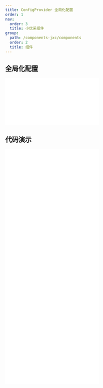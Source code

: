 ```yaml
---
title: ConfigProvider 全局化配置
order: 1
nav:
  order: 3
  title: 小优采组件
group:
  path: /components-jxc/components
  order: 2
  title: 组件
---
```


## 全局化配置

<div>
<embed src="@docs-common/config-provider/index.md"></embed>
</div>
        
## 代码演示

<Row gutter=8>

  <Col span=24>
    
  <div class="code-box"><embed src="@abiz-rc-jxc/config-provider/demo/direction-config-provider-jxc.md"></embed></div>
          
  <div class="code-box"><embed src="@abiz-rc-jxc/config-provider/demo/locale-config-provider-jxc.md"></embed></div>
          
  <div class="code-box"><embed src="@abiz-rc-jxc/config-provider/demo/size-config-provider-jxc.md"></embed></div>
          
  <div class="code-box"><embed src="@abiz-rc-jxc/config-provider/demo/prefixCls-config-provider-jxc.md"></embed></div>
          
  </Col>
          
</Row>
        
<div><embed src="@docs-common/config-provider/index-api.md"></embed><div>
